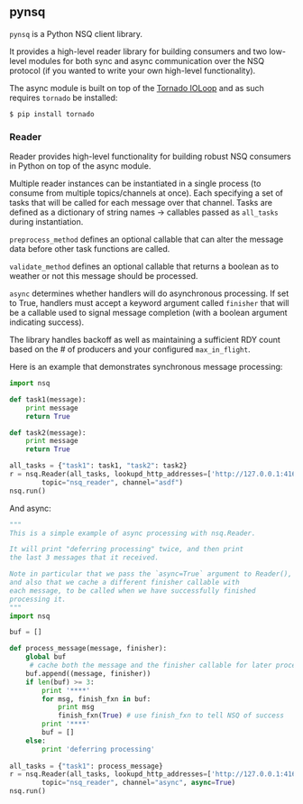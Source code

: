 ## pynsq

`pynsq` is a Python NSQ client library.

It provides a high-level reader library for building consumers and two low-level modules for both
sync and async communication over the NSQ protocol (if you wanted to write your own high-level
functionality).

The async module is built on top of the [Tornado IOLoop][tornado] and as such requires `tornado` be
installed:

`$ pip install tornado`

### Reader

Reader provides high-level functionality for building robust NSQ consumers in Python on top of the
async module.

Multiple reader instances can be instantiated in a single process (to consume from multiple
topics/channels at once). Each specifying a set of tasks that will be called for each message over
that channel. Tasks are defined as a dictionary of string names -> callables passed as
`all_tasks` during instantiation.

`preprocess_method` defines an optional callable that can alter the message data before other task
functions are called.

`validate_method` defines an optional callable that returns a boolean as to weather or not this
message should be processed.

`async` determines whether handlers will do asynchronous processing. If set to True, handlers must
accept a keyword argument called `finisher` that will be a callable used to signal message
completion (with a boolean argument indicating success).

The library handles backoff as well as maintaining a sufficient RDY count based on the # of
producers and your configured `max_in_flight`.

Here is an example that demonstrates synchronous message processing:

```python
import nsq

def task1(message):
    print message
    return True

def task2(message):
    print message
    return True

all_tasks = {"task1": task1, "task2": task2}
r = nsq.Reader(all_tasks, lookupd_http_addresses=['http://127.0.0.1:4161'], 
        topic="nsq_reader", channel="asdf")
nsq.run()
```

And async:

```python
"""
This is a simple example of async processing with nsq.Reader.

It will print "deferring processing" twice, and then print
the last 3 messages that it received.

Note in particular that we pass the `async=True` argument to Reader(),
and also that we cache a different finisher callable with
each message, to be called when we have successfully finished
processing it.
"""
import nsq

buf = []

def process_message(message, finisher):
    global buf
     # cache both the message and the finisher callable for later processing
    buf.append((message, finisher))
    if len(buf) >= 3:
        print '****'
        for msg, finish_fxn in buf:
            print msg
            finish_fxn(True) # use finish_fxn to tell NSQ of success
        print '****'
        buf = []
    else:
        print 'deferring processing'
    
all_tasks = {"task1": process_message}
r = nsq.Reader(all_tasks, lookupd_http_addresses=['http://127.0.0.1:4161'],
        topic="nsq_reader", channel="async", async=True)
nsq.run()
```

[tornado]: https://github.com/facebook/tornado
